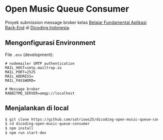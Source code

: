 # Open Music Queue Consumer

Proyek submission message broker kelas [Belajar Fundamental Aplikasi Back-End](https://www.dicoding.com/academies/271) di [Dicoding Indonesia](https://www.dicoding.com).

## Mengonfigurasi Environment

File `.env` (development):

```
# nodemailer SMTP authentication
MAIL_HOST=smtp.mailtrap.io
MAIL_PORT=2525
MAIL_ADDRESS=
MAIL_PASSWORD=

# Message broker
RABBITMQ_SERVER=amqp://localhost
```

## Menjalankan di local

```bash
$ git clone https://github.com/satriows25/dicoding-open-music-queue-consumer.git
$ cd dicoding-open-music-queue-consumer
$ npm install
$ npm run start-dev
```
